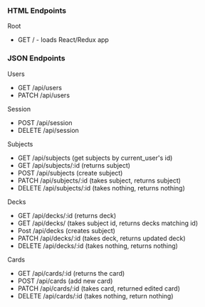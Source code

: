 <h3>HTML Endpoints</h3>

Root
<ul>
<li>GET / - loads React/Redux app</li>
</ul>

<h3>JSON Endpoints</h3>

Users
<ul>
<li>GET /api/users</li>
<li>PATCH /api/users</li>
</ul>

Session
<ul>
<li>POST /api/session</li>
<li>DELETE /api/session</li>
</ul>

Subjects
<ul>
<li>GET /api/subjects (get subjects by current_user's id)</li>
<li>GET /api/subjects/:id (returns subject)</li>
<li>POST /api/subjects (create subject) </li>
<li>PATCH /api/subjects/:id (takes subject, returns subject)</li>
<li>DELETE /api/subjects/:id (takes nothing, returns nothing)</li>
</ul>

Decks
<ul>
<li>GET /api/decks/:id (returns deck)</li>
<li>GET /api/decks/ (takes subject id, returns decks matching id)</li>
<li>Post /api/decks (creates subject) </li>
<li>PATCH /api/decks/:id (takes deck, returns updated deck)</li>
<li>DELETE /api/decks/:id (takes nothing, returns nothing)</li>
</ul>

Cards
<ul>
<li>GET /api/cards/:id (returns the card)</li>
<li>POST /api/cards (add new card) </li>
<li>PATCH /api/cards/:id (takes card, returned edited card)</li>
<li>DELETE /api/cards/:id (takes nothing, return nothing)</li>
</ul>
